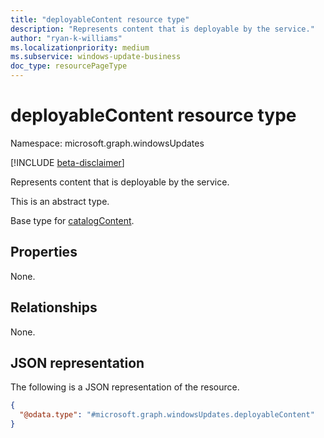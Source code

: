 ```yaml
---
title: "deployableContent resource type"
description: "Represents content that is deployable by the service."
author: "ryan-k-williams"
ms.localizationpriority: medium
ms.subservice: windows-update-business
doc_type: resourcePageType
---
```


# deployableContent resource type

Namespace: microsoft.graph.windowsUpdates

[!INCLUDE [beta-disclaimer](../../includes/beta-disclaimer.md)]

Represents content that is deployable by the service.

This is an abstract type. 

Base type for [catalogContent](../resources/windowsupdates-catalogcontent.md).

## Properties
None.

## Relationships
None.

## JSON representation
The following is a JSON representation of the resource.
<!-- {
  "blockType": "resource",
  "@odata.type": "microsoft.graph.windowsUpdates.deployableContent"
}
-->
``` json
{
  "@odata.type": "#microsoft.graph.windowsUpdates.deployableContent"
}
```

